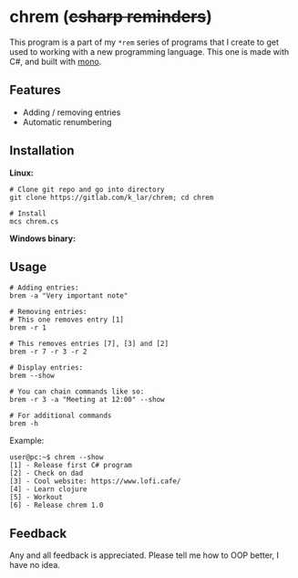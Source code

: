 # chrem (~~csharp reminders~~)

This program is a part of my `*rem` series of programs that I create to get used to working with a
new programming language. This one is made with C#, and built with [mono](https://www.mono-project.com/).

## Features

- Adding / removing entries
- Automatic renumbering

## Installation

**Linux:**
```console
# Clone git repo and go into directory
git clone https://gitlab.com/k_lar/chrem; cd chrem

# Install
mcs chrem.cs
```

**Windows binary:**


## Usage

```console
# Adding entries:
brem -a "Very important note"

# Removing entries:
# This one removes entry [1]
brem -r 1

# This removes entries [7], [3] and [2]
brem -r 7 -r 3 -r 2

# Display entries:
brem --show

# You can chain commands like so:
brem -r 3 -a "Meeting at 12:00" --show

# For additional commands
brem -h
```

Example:

```console
user@pc:~$ chrem --show
[1] - Release first C# program
[2] - Check on dad
[3] - Cool website: https://www.lofi.cafe/
[4] - Learn clojure
[5] - Workout
[6] - Release chrem 1.0
```


## Feedback

Any and all feedback is appreciated. Please tell me how to OOP better, I have no idea.

